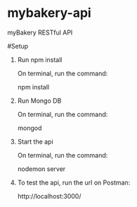# mybakery-api
myBakery RESTful API

#Setup

1) Run npm install

    On terminal, run the command:

    npm install


2) Run Mongo DB

    On terminal, run the command:

    mongod


3) Start the api

    On terminal, run the command:

    nodemon server


4) To test the api, run the url on Postman:

    http://localhost:3000/

